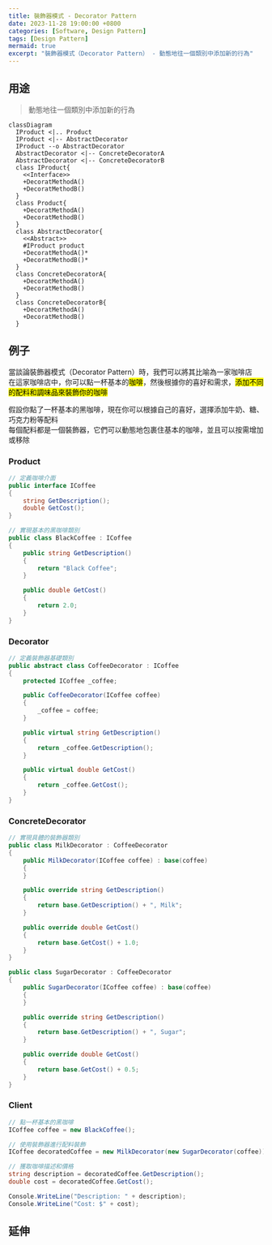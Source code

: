 ```yaml
---
title: 裝飾器模式 - Decorator Pattern
date: 2023-11-28 19:00:00 +0800
categories: [Software, Design Pattern]
tags: [Design Pattern]     
mermaid: true
excerpt: "裝飾器模式（Decorator Pattern） - 動態地往一個類別中添加新的行為"
---
```



## 用途

> 動態地往一個類別中添加新的行為

```mermaid
classDiagram
  IProduct <|.. Product
  IProduct <|-- AbstractDecorator
  IProduct --o AbstractDecorator
  AbstractDecorator <|-- ConcreteDecoratorA
  AbstractDecorator <|-- ConcreteDecoratorB
  class IProduct{
    <<Interface>>
    +DecoratMethodA()
    +DecoratMethodB()
  }
  class Product{
    +DecoratMethodA()
    +DecoratMethodB()
  }
  class AbstractDecorator{
    <<Abstract>>
    #IProduct product
    +DecoratMethodA()*
    +DecoratMethodB()*
  }
  class ConcreteDecoratorA{
    +DecoratMethodA()
    +DecoratMethodB()
  }
  class ConcreteDecoratorB{
    +DecoratMethodA()
    +DecoratMethodB()
  }
```

## 例子

當談論裝飾器模式（Decorator Pattern）時，我們可以將其比喻為一家咖啡店<br>
在這家咖啡店中，你可以點一杯基本的<mark>咖啡</mark>，然後根據你的喜好和需求，<mark>添加不同的配料和調味品來裝飾你的咖啡</mark>

假設你點了一杯基本的黑咖啡，現在你可以根據自己的喜好，選擇添加牛奶、糖、巧克力粉等配料<br>
每個配料都是一個裝飾器，它們可以動態地包裹住基本的咖啡，並且可以按需增加或移除

### Product

```cs
// 定義咖啡介面
public interface ICoffee
{
    string GetDescription();
    double GetCost();
}
```

```cs
// 實現基本的黑咖啡類別
public class BlackCoffee : ICoffee
{
    public string GetDescription()
    {
        return "Black Coffee";
    }

    public double GetCost()
    {
        return 2.0;
    }
}
```

### Decorator

```cs
// 定義裝飾器基礎類別
public abstract class CoffeeDecorator : ICoffee
{
    protected ICoffee _coffee;

    public CoffeeDecorator(ICoffee coffee)
    {
        _coffee = coffee;
    }

    public virtual string GetDescription()
    {
        return _coffee.GetDescription();
    }

    public virtual double GetCost()
    {
        return _coffee.GetCost();
    }
}
```

### ConcreteDecorator

```cs
// 實現具體的裝飾器類別
public class MilkDecorator : CoffeeDecorator
{
    public MilkDecorator(ICoffee coffee) : base(coffee)
    {
    }

    public override string GetDescription()
    {
        return base.GetDescription() + ", Milk";
    }

    public override double GetCost()
    {
        return base.GetCost() + 1.0;
    }
}

```

```cs
public class SugarDecorator : CoffeeDecorator
{
    public SugarDecorator(ICoffee coffee) : base(coffee)
    {
    }

    public override string GetDescription()
    {
        return base.GetDescription() + ", Sugar";
    }

    public override double GetCost()
    {
        return base.GetCost() + 0.5;
    }
}
```

### Client

```cs
// 點一杯基本的黑咖啡
ICoffee coffee = new BlackCoffee();

// 使用裝飾器進行配料裝飾
ICoffee decoratedCoffee = new MilkDecorator(new SugarDecorator(coffee));

// 獲取咖啡描述和價格
string description = decoratedCoffee.GetDescription();
double cost = decoratedCoffee.GetCost();

Console.WriteLine("Description: " + description);
Console.WriteLine("Cost: $" + cost);
```

## 延伸
